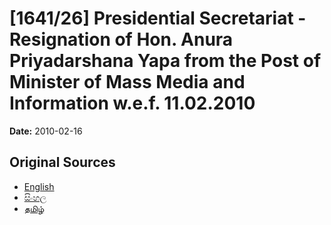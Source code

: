 # [1641/26] Presidential Secretariat - Resignation of Hon. Anura Priyadarshana Yapa from the Post of Minister of Mass Media and Information w.e.f. 11.02.2010

**Date:** 2010-02-16

## Original Sources

- [English](https://documents.gov.lk/view/extra-gazettes/2010/2/1641-26_E.pdf)
- [සිංහල](https://documents.gov.lk/view/extra-gazettes/2010/2/1641-26_S.pdf)
- [தமிழ்](https://documents.gov.lk/view/extra-gazettes/2010/2/1641-26_T.pdf)

